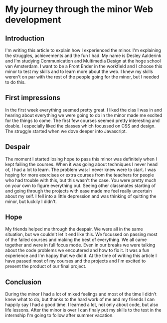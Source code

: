 # My journey through the minor Web development

## Introduction
I'm writing this article to explain how I experienced the minor. I'm explaining the struggles, achievements and the fun I had.
My name is Desley Aalderink and I'm studying Communication and Multimedia Design at the hoge school van Amsterdam. I want to be a Front Ender in the workfield and I choose this minor to test my skills and to learn more about the web. I knew my skills weren't on par with the rest of the people going for the minor, but I needed to do this.

## First impressions
In the first week everything seemed pretty great. I liked the clas I was in and hearing about everything we were going to do in the minor made me excited for the things to come. The first few courses seemed pretty interesting and doable. I especially liked the classes which focussed on CSS and design. The struggle started when we dove deeper into Javascript.

## Despair
The moment I started losing hope to pass this minor was definitely when I kept failing the courses. When it was going about techniques I never head of, I had a lot to learn. The problem was: I never knew were to start. I was hoping for more exercises or extra courses from the teachers for people who had trouble with this, but this wasn't the case. You were pretty much on your own to figure everything out. Seeing other classmates starting of and going through the projects with ease made me feel really uncertain about my self. I fell into a little depression and was thinking of quitting the minor, but luckily I didn't.

## Hope
My friends helped me through the despair. We were all in the same situation, but we couldn't let it end like this. We focussed on passing most of the failed courses and making the best of everything. We all came together and were in full focus mode. Even in our breaks we were talking about the code problems we encoutered and how to fix it. It was a fun experience and I'm happy that we did it. At the time of writing this article I have passed most of my courses and the projects and I'm excited to present the product of our final project.

## Conclusion
During the minor I had a lot of mixed feelings and most of the time I didn't knew what to do, but thanks to the hard work of me and my friends I can happily say I had a good time. I learned a lot, not only about code, but also life lessons. After the minor is over I can finaly put my skills to the test in the internship I'm going to follow after summer vacation.
